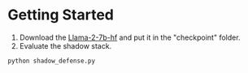 # Getting Started
1. Download the [Llama-2-7b-hf](https://huggingface.co/meta-llama/Llama-2-7b-hf) and put it in the "checkpoint" folder.
2. Evaluate the shadow stack.
```
python shadow_defense.py
```
